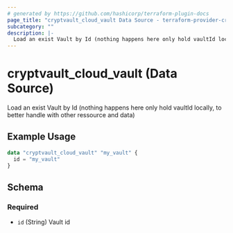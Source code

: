 ```yaml
---
# generated by https://github.com/hashicorp/terraform-plugin-docs
page_title: "cryptvault_cloud_vault Data Source - terraform-provider-cryptvault"
subcategory: ""
description: |-
  Load an exist Vault by Id (nothing happens here only hold vaultId locally, to better handle with other ressource and data)
---
```


# cryptvault_cloud_vault (Data Source)

Load an exist Vault by Id (nothing happens here only hold vaultId locally, to better handle with other ressource and data)

## Example Usage

```terraform
data "cryptvault_cloud_vault" "my_vault" {
  id = "my_vault"
}
```

<!-- schema generated by tfplugindocs -->
## Schema

### Required

- `id` (String) Vault id
